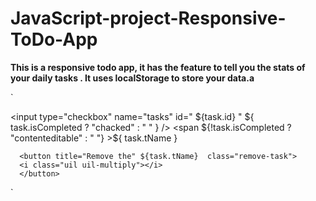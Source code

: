 # JavaScript-project-Responsive-ToDo-App

<b> This is a responsive todo app, it has the feature to tell you the stats of your daily tasks . It uses localStorage to store your data.a</b>


 `
      <div>
      <input type="checkbox" name="tasks" id=" ${task.id} " ${
    task.isCompleted ? "chacked" : " "
  } />
      <span  ${!task.isCompleted ? "contenteditable" : " "} >${
    task.tName
  }</span>
      </div>

      <button title="Remove the" ${task.tName}  class="remove-task">
      <i class="uil uil-multiply"></i>
      </button>


  `